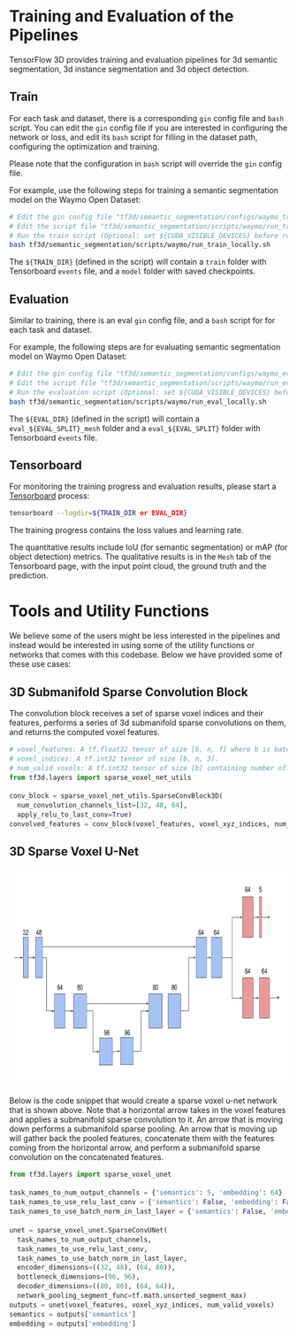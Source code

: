 # Training and Evaluation of the Pipelines

TensorFlow 3D provides training and evaluation pipelines for 3d semantic
segmentation, 3d instance segmentation and 3d object detection.

## Train

For each task and dataset, there is a corresponding `gin` config file and `bash`
script. You can edit the `gin` config file if you are interested in configuring
the network or loss, and edit its `bash` script for filling in the dataset path,
configuring the optimization and training.

Please note that the configuration in `bash` script will override the `gin`
config file.

For example, use the following steps for training a semantic segmentation model 
on the Waymo Open Dataset:

```bash
# Edit the gin config file "tf3d/semantic_segmentation/configs/waymo_train.gin"
# Edit the script file "tf3d/semantic_segmentation/scripts/waymo/run_train_locally.sh"
# Run the train script (Optional: set ${CUDA_VISIBLE_DEVICES} before running)
bash tf3d/semantic_segmentation/scripts/waymo/run_train_locally.sh
```

The `${TRAIN_DIR}` (defined in the script) will contain a `train` folder with
Tensorboard `events` file, and a `model` folder with saved checkpoints.

## Evaluation

Similar to training, there is an eval `gin` config file, and a `bash` script for
for each task and dataset.

For example, the following steps are for evaluating semantic segmentation model
on Waymo Open Dataset:

```bash
# Edit the gin config file "tf3d/semantic_segmentation/configs/waymo_eval.gin"
# Edit the script file "tf3d/semantic_segmentation/scripts/waymo/run_eval_locally.sh"
# Run the evaluation script (Optional: set ${CUDA_VISIBLE_DEVICES} before running)
bash tf3d/semantic_segmentation/scripts/waymo/run_eval_locally.sh
```

The `${EVAL_DIR}` (defined in the script) will contain a
`eval_${EVAL_SPLIT}_mesh` folder and a `eval_${EVAL_SPLIT}` folder with
Tensorboard `events` file.

## Tensorboard

For monitoring the training progress and evaluation results, please start a
[Tensorboard](https://www.tensorflow.org/tensorboard) process:

```bash
tensorboard --logdir=${TRAIN_DIR or EVAL_DIR}
```

The training progress contains the loss values and learning rate.

The quantitative results include IoU (for semantic segmentation) or mAP (for
object detection) metrics. The qualitative results is in the `Mesh` tab of the
Tensorboard page, with the input point cloud, the ground truth and the
prediction.

# Tools and Utility Functions

We believe some of the users might be less interested in the pipelines and 
instead would be interested in using some of the utility functions or networks 
that comes with this codebase. Below we have provided some of these use cases:

## 3D Submanifold Sparse Convolution Block

The convolution block receives a set of sparse voxel indices and their features,
performs a series of 3d submanifold sparse convolutions on them, and returns the
computed voxel features.

```python
# voxel_features: A tf.float32 tensor of size [b, n, f] where b is batch size, n is the number of voxels and f is the feature size.
# voxel_indices: A tf.int32 tensor of size [b, n, 3].
# num_valid voxels: A tf.int32 tensor of size [b] containing number of valid voxels in each of the batch examples.
from tf3d.layers import sparse_voxel_net_utils

conv_block = sparse_voxel_net_utils.SparseConvBlock3D(
  num_convolution_channels_list=[32, 48, 64],
  apply_relu_to_last_conv=True)
convolved_features = conv_block(voxel_features, voxel_xyz_indices, num_valid_voxels)
```

## 3D Sparse Voxel U-Net

<p align="center"><img src="img/unet.png" width=743 height=394></p>

Below is the code snippet that would create a sparse voxel u-net network that is
shown above. Note that a horizontal arrow takes in the voxel features and
applies a submanifold sparse convolution to it. An arrow that is moving down
performs a submanifold sparse pooling. An arrow that is moving up will
gather back the pooled features, concatenate them with the features coming
from the horizontal arrow, and perform a submanifold sparse convolution on the
concatenated features.

```python
from tf3d.layers import sparse_voxel_unet

task_names_to_num_output_channels = {'semantics': 5, 'embedding': 64}
task_names_to_use_relu_last_conv = {'semantics': False, 'embedding': False}
task_names_to_use_batch_norm_in_last_layer = {'semantics': False, 'embedding': False}

unet = sparse_voxel_unet.SparseConvUNet(
  task_names_to_num_output_channels,
  task_names_to_use_relu_last_conv,
  task_names_to_use_batch_norm_in_last_layer,
  encoder_dimensions=((32, 48), (64, 80)),
  bottleneck_dimensions=(96, 96),
  decoder_dimensions=((80, 80), (64, 64)),
  network_pooling_segment_func=tf.math.unsorted_segment_max)
outputs = unet(voxel_features, voxel_xyz_indices, num_valid_voxels)
semantics = outputs['semantics']
embedding = outputs['embedding']
```

